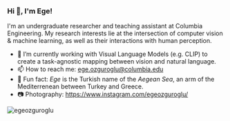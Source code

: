 ### Hi 👋, I'm Ege!

I'm an undergraduate researcher and teaching assistant at Columbia Engineering. My research interests lie at the intersection of computer vision & machine learning, as well as their interactions with human perception.

- 🔭 I’m currently working with Visual Language Models (e.g. CLIP) to create a task-agnostic mapping between vision and natural language. 
- 📫 How to reach me: ege.ozguroglu@columbia.edu
- 🌊 Fun fact: _Ege_ is the Turkish name of the _Aegean Sea_, an arm of the Mediterrenean between Turkey and Greece.
- 📷 Photography: https://www.instagram.com/egeozguroglu/

<p><img align="center" src="https://github-readme-streak-stats.herokuapp.com/?user=egeozguroglu&" alt="egeozguroglu" /></p>

<!--
**egeozguroglu/egeozguroglu** is a ✨ _special_ ✨ repository because its `README.md` (this file) appears on your GitHub profile.

Here are some ideas to get you started:

- 🔭 I’m currently working on ...
- 🌱 I’m currently learning ...
- 👯 I’m looking to collaborate on ...
- 🤔 I’m looking for help with ...
- 💬 Ask me about ...
- 📫 How to reach me: ...
- 😄 Pronouns: ...
- ⚡ Fun fact: ...
-->

